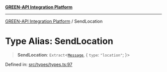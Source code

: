 [**GREEN-API Integration Platform**](../README.md)

***

[GREEN-API Integration Platform](../globals.md) / SendLocation

# Type Alias: SendLocation

> **SendLocation**: `Extract`\<[`Message`](Message.md), \{ `type`: `"location"`; \}\>

Defined in: [src/types/types.ts:97](https://github.com/green-api/greenapi-integration/blob/0c6468d26acd573ad1def9f01a1af819fb76eb31/src/types/types.ts#L97)
